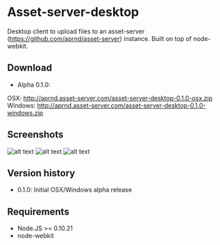 # Asset-server-desktop

Desktop client to upload files to an asset-server (https://github.com/aprnd/asset-server) instance. Built on top of node-webkit.

## Download

- Alpha 0.1.0:

OSX: http://aprnd.asset-server.com/asset-server-desktop-0.1.0-osx.zip
Windows: http://aprnd.asset-server.com/asset-server-desktop-0.1.0-windows.zip

## Screenshots

![alt text](http://tester.asset-server.com/asset-server-desktop-a.png  "Screenshot")
![alt text](http://tester.asset-server.com/asset-server-desktop-b.png  "Screenshot")
![alt text](http://tester.asset-server.com/asset-server-desktop-c.png  "Screenshot")

## Version history

- 0.1.0: Initial OSX/Windows alpha release

## Requirements

- Node.JS >= 0.10.21
- node-webkit

